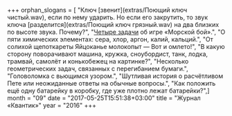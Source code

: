 +++
orphan_slogans = [ "Ключ [звенит](extras/Поющий ключ чистый.wav), если по нему ударить. Но если его закрутить, то звук ключа [разделится](extras/Поющий ключ грязный.wav) на два близких по высоте звука. Почему?", "[Четыре задачи](/konkurs/4problems) об игре «Морской бой».", "О пяти химических элементах: сера, хлор, аргон, калий, кальций.", "От солихой щепоткареты   Яйцоканье молокопыт —   Вот и омлето!", "В какую сторону поворачивают машина, кружка, сноубордист, танк, лодка, трамвай, самолёт и конькобежец на картинке?", "Несколько геометрических задач, связанных с перегибанием бумаги.", "Головоломка с вьющимся узором.", "Шутливая история о расчётливом Пете или неожиданные ответы на обычные вопросы.", "Как положить ещё одну батарейку в коробку, где уже плотно лежат батарейки?",]
month = "09"
date = "2017-05-25T15:51:38+03:00"
title = "Журнал «Квантик»"
year = "2016"
+++

